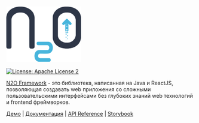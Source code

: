 <p>
  <a href="https://n2oapp.net/demo/" target="_blank">
    <img src="logo.png" alt="N2O Framework" width="200">
  </a>
</p>

[![License: Apache License 2](https://img.shields.io/hexpm/l/plug.svg?style=flat)](http://www.apache.org/licenses/LICENSE-2.0)

[N2O Framework](https://n2oapp.net/demo/) - это библиотека, написанная на Java и ReactJS, позволяющая создавать web приложения со сложными пользовательскими интерфейсами без глубоких знаний web технологий и frontend фреймворков.

[Демо](https://n2oapp.net/demo/) <span> | </span>    [Документация](https://n2oapp.net/docs/manual/) <span> | </span>  [API Reference](https://n2oapp.net/docs/xml/)  <span> | </span> [Storybook](https://n2oapp.net/storybook/)
